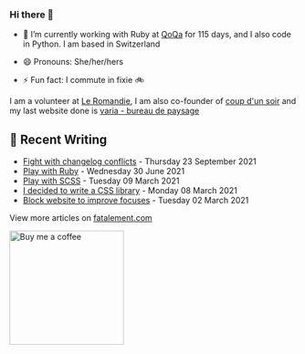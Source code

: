 ### Hi there 👋

<!--
**dianedelallee/dianedelallee** is a ✨ _special_ ✨ repository because its `README.md` (this file) appears on your GitHub profile.
-->

- 🔭 I’m currently working with Ruby at [QoQa](https://www.qoqa.ch/fr) for <!-- qoqa_days starts -->115<!-- qoqa_days ends --> days, and I also code in Python. I am based in Switzerland 

- 😄 Pronouns: She/her/hers
- ⚡ Fun fact: I commute in fixie 🚲

I am a volunteer at [Le Romandie](https://www.leromandie.ch/), I am also co-founder of [coup d'un soir](https://www.coup-dun-soir.ch/actualites) and my last website done is  [varia - bureau de paysage](https://www.varia-paysage.ch/)

## 📝 Recent Writing

<!-- writing starts -->
* [Fight with changelog conflicts](https://fatalement.com//posts/changelog-conflict/) - Thursday 23 September 2021
* [Play with Ruby](https://fatalement.com//posts/play-with-ruby/) - Wednesday 30 June 2021
* [Play with SCSS](https://fatalement.com//posts/scss-tips/) - Tuesday 09 March 2021
* [I decided to write a CSS library](https://fatalement.com//posts/why-i-wrote-a-css-lib/) - Monday 08 March 2021
* [Block website to improve focuses](https://fatalement.com//posts/block-website-to-improve-focus/) - Tuesday 02 March 2021
<!-- writing ends -->

View more articles on [fatalement.com](https://fatalement.com)

<a href="https://www.buymeacoffee.com/dianedelallee" target="_blank"><img src="https://fatalement.com/assets/img/sample/buy_coffee.png" width="200" alt="Buy me a coffee"></a>
